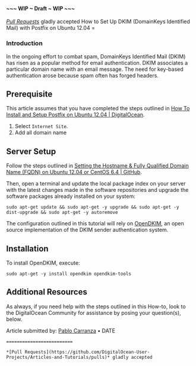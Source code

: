 #### ~~~ WIP ~ Draft ~ WIP ~~~

*[Pull Requests](https://github.com/DigitalOcean-User-Projects/Articles-and-Tutorials/pulls)* gladly accepted How to Set Up DKIM (DomainKeys Identified Mail) with Postfix on Ubuntu 12.04 =

### Introduction

In the ongoing effort to combat spam, DomainKeys Identified Mail (DKIM) has risen as a popular method for email authentication. DKIM associates a particular domain name with an email message. The need for key-based authentication arose because spam often has forged headers.

Prerequisite
------------

This article assumes that you have completed the steps outlined in [How To Install and Setup Postfix on Ubuntu 12.04 | DigitalOcean](https://www.digitalocean.com/community/articles/how-to-install-and-setup-postfix-on-ubuntu-12-04).

1.  Select `Internet Site`.
2.  Add all domain name

Server Setup
------------

Follow the steps outlined in [Setting the Hostname & Fully Qualified Domain Name (FQDN) on Ubuntu 12.04 or CentOS 6.4 | GitHub](https://github.com/DigitalOcean-User-Projects/Articles-and-Tutorials/blob/master/set_hostname_fqdn_on_ubuntu_centos.md).

Then, open a terminal and update the local package index on your server with the latest changes made in the software repositories and upgrade the software packages already installed on your system:

    sudo apt-get update && sudo apt-get -y upgrade && sudo apt-get -y dist-upgrade && sudo apt-get -y autoremove

The configuration outlined in this tutorial will rely on [OpenDKIM](http://www.opendkim.org/), an open source implementation of the DKIM sender authentication system.

Installation
------------

To install OpenDKIM, execute:

    sudo apt-get -y install opendkim opendkim-tools

Additional Resources
--------------------

As always, if you need help with the steps outlined in this How-to, look to the DigitalOcean Community for assistance by posing your question(s), below.

Article submitted by: [Pablo Carranza](https://plus.google.com/107285164064863645881?rel=author) • DATE

~~~ WIP ~ DRAFT ~ WIP ~~~
=========================

*[Pull Requests](https://github.com/DigitalOcean-User-Projects/Articles-and-Tutorials/pulls)* gladly accepted
